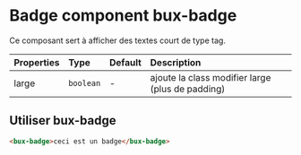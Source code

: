 # Badge component bux-badge

Ce composant sert à afficher des textes court de type tag.

| Properties    | Type      | Default | Description                 |
| :------------ | :-------- | :------ | :-------------------------- |
| large         | `boolean` | -       | ajoute la class modifier large (plus de padding)       |

## Utiliser bux-badge

````html
<bux-badge>ceci est un badge</bux-badge>
````
